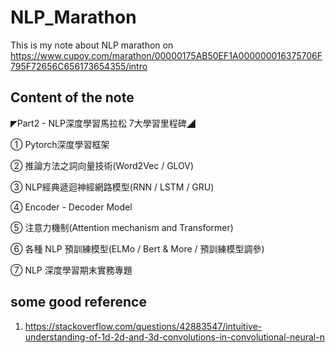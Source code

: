 # NLP_Marathon
This is my note about NLP marathon on https://www.cupoy.com/marathon/00000175AB50EF1A000000016375706F795F72656C656173654355/intro

## Content of the note

◤Part2 - NLP深度學習馬拉松 7大學習里程碑◢

① Pytorch深度學習框架

② 推論方法之詞向量技術(Word2Vec / GLOV)

③ NLP經典遞迴神經網路模型(RNN / LSTM / GRU)

④ Encoder - Decoder Model

⑤ 注意力機制(Attention mechanism and Transformer)

⑥ 各種 NLP 預訓練模型(ELMo / Bert & More / 預訓練模型調參)

⑦ NLP 深度學習期末實務專題

## some good reference
1. https://stackoverflow.com/questions/42883547/intuitive-understanding-of-1d-2d-and-3d-convolutions-in-convolutional-neural-n
